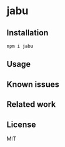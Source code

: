 # jabu

## Installation

```
npm i jabu
```

## Usage

## Known issues

## Related work

## License

MIT
